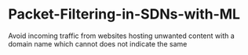 # Packet-Filtering-in-SDNs-with-ML
Avoid incoming traffic from websites hosting unwanted content with a domain name which cannot does not indicate the same
